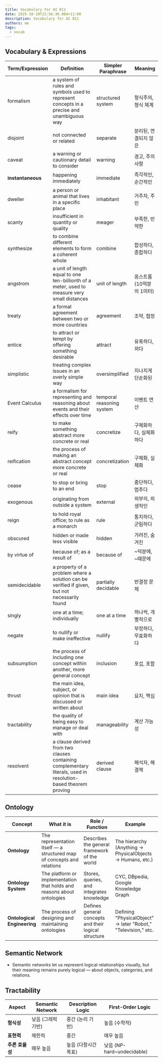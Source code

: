 ```yaml
---
title: Vocabulary for AI 011
date: 2025-10-10T22:56:36.084+11:00
description: Vocabulary for AI 011
authors: me
tags:
  - vocab
---
```


## Vocabulary & Expressions

| Term/Expression | Definition | Simpler Paraphrase | Meaning |
| --- | --- | --- | --- |
| formalism | a system of rules and symbols used to represent concepts in a precise and unambiguous way | structured system | 형식주의, 형식 체계 |
| disjoint | not connected or related | separate | 분리된, 연결되지 않은 |
| caveat | a warning or cautionary detail to consider | warning | 경고, 주의 사항 |
| **instantaneous** | happening immediately | immediate | 즉각적인, 순간적인 |
| dweller | a person or animal that lives in a specific place | inhabitant | 거주자, 주민 |
| scanty | insufficient in quantity or quality | meager | 부족한, 빈약한 |
| synthesize | to combine different elements to form a coherent whole | combine | 합성하다, 종합하다 |
| angstrom | a unit of length equal to one ten-billionth of a meter, used to measure very small distances | unit of length | 옹스트롬 (10억분의 1미터) |
| treaty | a formal agreement between two or more countries | agreement | 조약, 협정 |
| entice | to attract or tempt by offering something desirable | attract | 유혹하다, 꾀다 |
| simplistic | treating complex issues in an overly simple way | oversimplified | 지나치게 단순화된 |
| Event Calculus | a formalism for representing and reasoning about events and their effects over time | temporal reasoning system | 이벤트 연산 |
| reify | to make something abstract more concrete or real | concretize | 구체화하다, 실체화하다 |
| reification | the process of making an abstract concept more concrete or real | concretization | 구체화, 실체화 |
| cease | to stop or bring to an end | stop | 중단하다, 멈추다 |
| exogenous | originating from outside a system | external | 외부의, 외생적인 |
| reign | to hold royal office; to rule as a monarch | rule | 통치하다, 군림하다 |
| obscured | hidden or made less visible | hidden | 가려진, 숨겨진 |
| by virtue of | because of; as a result of | because of | ~덕분에, ~때문에 |
| semidecidable | a property of a problem where a solution can be verified if given, but not necessarily found | partially decidable | 반결정 문제 |
| singly | one at a time; individually | one at a time | 하나씩, 개별적으로 |
| negate | to nullify or make ineffective | nullify | 부정하다, 무효화하다 |
| subsumption | the process of including one concept within another, more general concept | inclusion | 포섭, 포함 |
| thrust | the main idea, subject, or opinion that is discussed or written about | main idea | 요지, 핵심 |
| tractability | the quality of being easy to manage or deal with | manageability | 계산 가능성 |
| resolvent | a clause derived from two clauses containing complementary literals, used in resolution-based theorem proving | derived clause | 해석자, 해결책 |

## Ontology

| Concept | What it is | Role / Function | Example |
| --- | --- | --- | --- |
| **Ontology** | The representation itself — a structured map of concepts and relations | Describes the general framework of the world | The hierarchy (Anything → PhysicalObjects → Humans, etc.) |
| **Ontology System** | The platform or implementation that holds and reasons about ontologies | Stores, queries, and integrates knowledge | CYC, DBpedia, Google Knowledge Graph |
| **Ontological Engineering** | The process of designing and maintaining ontologies | Defines general concepts and their logical structure | Defining "PhysicalObject" → later "Robot," "Television," etc. |

## Semantic Network

- Semantic networks let us represent logical relationships visually, but their meaning remains purely logical — about objects, categories, and relations.

## Tractability

| Aspect      | Semantic Network | Description Logic | First-Order Logic |
| ---------- | ----------- | ------------ | ------------------------ |
| **형식성**    | 낮음 (그래픽 기반) | 중간 (논리 기반)   | 높음 (수학적)                 |
| **표현력**    | 제한적         | 중간           | 매우 높음                    |
| **추론 효율성** | 매우 높음       | 높음 (다항시간 목표) | 낮음 (NP-hard~undecidable) |

